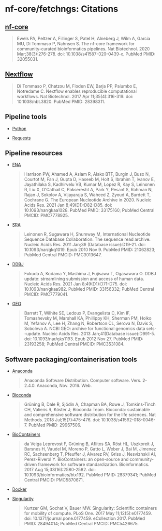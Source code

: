 # nf-core/fetchngs: Citations

## [nf-core](https://pubmed.ncbi.nlm.nih.gov/32055031/)

> Ewels PA, Peltzer A, Fillinger S, Patel H, Alneberg J, Wilm A, Garcia MU, Di Tommaso P, Nahnsen S. The nf-core framework for community-curated bioinformatics pipelines. Nat Biotechnol. 2020 Mar;38(3):276-278. doi: 10.1038/s41587-020-0439-x. PubMed PMID: 32055031.

## [Nextflow](https://pubmed.ncbi.nlm.nih.gov/28398311/)

> Di Tommaso P, Chatzou M, Floden EW, Barja PP, Palumbo E, Notredame C. Nextflow enables reproducible computational workflows. Nat Biotechnol. 2017 Apr 11;35(4):316-319. doi: 10.1038/nbt.3820. PubMed PMID: 28398311.

## Pipeline tools

* [Python](http://www.python.org)

* [Requests](https://docs.python-requests.org/)

## Pipeline resources

* [ENA](https://pubmed.ncbi.nlm.nih.gov/33175160/)
    > Harrison PW, Ahamed A, Aslam R, Alako BTF, Burgin J, Buso N, Courtot M, Fan J, Gupta D, Haseeb M, Holt S, Ibrahim T, Ivanov E, Jayathilaka S, Kadhirvelu VB, Kumar M, Lopez R, Kay S, Leinonen R, Liu X, O'Cathail C, Pakseresht A, Park Y, Pesant S, Rahman N, Rajan J, Sokolov A, Vijayaraja S, Waheed Z, Zyoud A, Burdett T, Cochrane G. The European Nucleotide Archive in 2020. Nucleic Acids Res. 2021 Jan 8;49(D1):D82-D85. doi: 10.1093/nar/gkaa1028. PubMed PMID: 33175160; PubMed Central PMCID: PMC7778925.

* [SRA](https://pubmed.ncbi.nlm.nih.gov/21062823/)
    > Leinonen R, Sugawara H, Shumway M, International Nucleotide Sequence Database Collaboration. The sequence read archive. Nucleic Acids Res. 2011 Jan;39 (Database issue):D19-21. doi: 10.1093/nar/gkq1019. Epub 2010 Nov 9. PubMed PMID: 21062823; PubMed Central PMCID: PMC3013647.

* [DDBJ](https://pubmed.ncbi.nlm.nih.gov/33156332/)
    > Fukuda A, Kodama Y, Mashima J, Fujisawa T, Ogasawara O. DDBJ update: streamlining submission and access of human data. Nucleic Acids Res. 2021 Jan 8;49(D1):D71-D75. doi: 10.1093/nar/gkaa982. PubMed PMID: 33156332; PubMed Central PMCID: PMC7779041.

* [GEO](https://pubmed.ncbi.nlm.nih.gov/23193258/)
    > Barrett T, Wilhite SE, Ledoux P, Evangelista C, Kim IF, Tomashevsky M, Marshall KA, Phillippy KH, Sherman PM, Holko M, Yefanov A, Lee H, Zhang N, Robertson CL, Serova N, Davis S, Soboleva A. NCBI GEO: archive for functional genomics data sets--update. Nucleic Acids Res. 2013 Jan;41(Database issue):D991-5. doi: 10.1093/nar/gks1193. Epub 2012 Nov 27. PubMed PMID: 23193258; PubMed Central PMCID: PMC3531084.

## Software packaging/containerisation tools

* [Anaconda](https://anaconda.com)
    > Anaconda Software Distribution. Computer software. Vers. 2-2.4.0. Anaconda, Nov. 2016. Web.

* [Bioconda](https://pubmed.ncbi.nlm.nih.gov/29967506/)
    > Grüning B, Dale R, Sjödin A, Chapman BA, Rowe J, Tomkins-Tinch CH, Valieris R, Köster J; Bioconda Team. Bioconda: sustainable and comprehensive software distribution for the life sciences. Nat Methods. 2018 Jul;15(7):475-476. doi: 10.1038/s41592-018-0046-7. PubMed PMID: 29967506.

* [BioContainers](https://pubmed.ncbi.nlm.nih.gov/28379341/)
    > da Veiga Leprevost F, Grüning B, Aflitos SA, Röst HL, Uszkoreit J, Barsnes H, Vaudel M, Moreno P, Gatto L, Weber J, Bai M, Jimenez RC, Sachsenberg T, Pfeuffer J, Alvarez RV, Griss J, Nesvizhskii AI, Perez-Riverol Y. BioContainers: an open-source and community-driven framework for software standardization. Bioinformatics. 2017 Aug 15;33(16):2580-2582. doi: 10.1093/bioinformatics/btx192. PubMed PMID: 28379341; PubMed Central PMCID: PMC5870671.

* [Docker](https://dl.acm.org/doi/10.5555/2600239.2600241)

* [Singularity](https://pubmed.ncbi.nlm.nih.gov/28494014/)
    > Kurtzer GM, Sochat V, Bauer MW. Singularity: Scientific containers for mobility of compute. PLoS One. 2017 May 11;12(5):e0177459. doi: 10.1371/journal.pone.0177459. eCollection 2017. PubMed PMID: 28494014; PubMed Central PMCID: PMC5426675.
